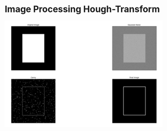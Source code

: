 # Image Processing Hough-Transform
![alt text](https://github.com/AmitaiBiton/Hough-Transform-Image-Processing/blob/main/HoughTransform.png) 
